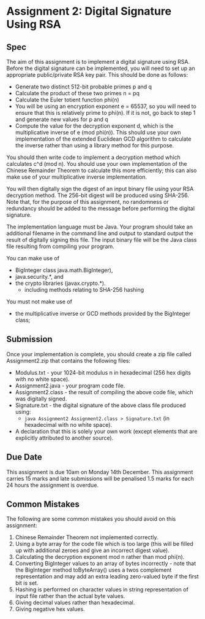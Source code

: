 # Assignment 2: Digital Signature Using RSA

## Spec

The aim of this assignment is to implement a digital signature using RSA. Before the digital signature can be implemented, you will need to set up an appropriate public/private RSA key pair. This should be done as follows:

* Generate two distinct 512-bit probable primes p and q
* Calculate the product of these two primes n = pq
* Calculate the Euler totient function phi(n)
* You will be using an encryption exponent e = 65537, so you will need to ensure that this is relatively prime to phi(n). If it is not, go back to step 1 and generate new values for p and q
* Compute the value for the decryption exponent d, which is the multiplicative inverse of e (mod phi(n)). This should use your own implementation of the extended Euclidean GCD algorithm to calculate the inverse rather than using a library method for this purpose.

You should then write code to implement a decryption method which calculates c^d (mod n). You should use your own implementation of the Chinese Remainder Theorem to calculate this more efficiently; this can also make use of your multiplicative inverse implementation.

You will then digitally sign the digest of an input binary file using your RSA decryption method. The 256-bit digest will be produced using SHA-256. Note that, for the purpose of this assignment, no randomness or redundancy should be added to the message before performing the digital signature.

The implementation language must be Java. Your program should take an additional filename in the command line and output to standard output the result of digitally signing this file. The input binary file will be the Java class file resulting from compiling your program.

You can make use of
* BigInteger class java.math.BigInteger),
* java.security.*, and
* the crypto libraries (javax.crypto.*).
    * including methods relating to SHA-256 hashing

You must not make use of
* the multiplicative inverse or GCD methods provided by the BigInteger class;

## Submission

Once your implementation is complete, you should create a zip file called Assignment2.zip that contains the following files:

* Modulus.txt - your 1024-bit modulus n in hexadecimal (256 hex digits with no white space).
* Assignment2.java - your program code file.
* Assignment2.class - the result of compiling the above code file, which was digitally signed.
* Signature.txt - the digital signature of the above class file produced using:
    * `java Assignment2 Assignment2.class > Signature.txt` (in hexadecimal with no white space).
* A declaration that this is solely your own work (except elements that are explicitly attributed to another source).

## Due Date

This assignment is due 10am on Monday 14th December. This assignment carries 15 marks and late submissions will be penalised 1.5 marks for each 24 hours the assignment is overdue.

## Common Mistakes

The following are some common mistakes you should avoid on this assignment:

1. Chinese Remainder Theorem not implemented correctly.
2. Using a byte array for the code file which is too large (this will be filled up with additional zeroes and give an incorrect digest value).
3. Calculating the decryption exponent mod n rather than mod phi(n).
4. Converting BigInteger values to an array of bytes incorrectly - note that the BigInteger method toByteArray() uses a twos complement representation and may add an extra leading zero-valued byte if the first bit is set.
5. Hashing is performed on character values in string representation of input file rather than the actual byte values.
6. Giving decimal values rather than hexadecimal.
7. Giving negative hex values.
